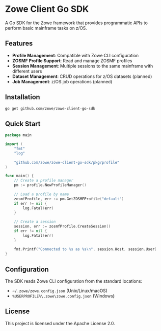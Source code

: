 # Zowe Client Go SDK

A Go SDK for the Zowe framework that provides programmatic APIs to perform basic mainframe tasks on z/OS.

## Features

- **Profile Management**: Compatible with Zowe CLI configuration
- **ZOSMF Profile Support**: Read and manage ZOSMF profiles
- **Session Management**: Multiple sessions to the same mainframe with different users
- **Dataset Management**: CRUD operations for z/OS datasets (planned)
- **Job Management**: z/OS job operations (planned)

## Installation

```bash
go get github.com/zowe/zowe-client-go-sdk
```

## Quick Start

```go
package main

import (
    "fmt"
    "log"
    
    "github.com/zowe/zowe-client-go-sdk/pkg/profile"
)

func main() {
    // Create a profile manager
    pm := profile.NewProfileManager()
    
    // Load a profile by name
    zosmfProfile, err := pm.GetZOSMFProfile("default")
    if err != nil {
        log.Fatal(err)
    }
    
    // Create a session
    session, err := zosmfProfile.CreateSession()
    if err != nil {
        log.Fatal(err)
    }
    
    fmt.Printf("Connected to %s as %s\n", session.Host, session.User)
}
```

## Configuration

The SDK reads Zowe CLI configuration from the standard locations:
- `~/.zowe/zowe.config.json` (Unix/Linux/macOS)
- `%USERPROFILE%\.zowe\zowe.config.json` (Windows)

## License

This project is licensed under the Apache License 2.0. 